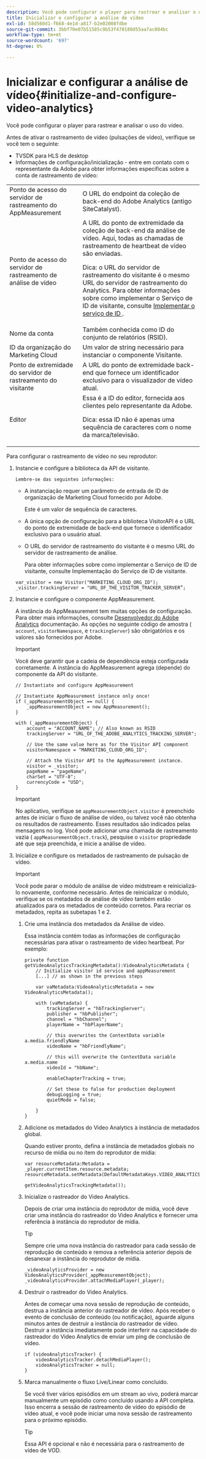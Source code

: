 ```yaml
---
description: Você pode configurar o player para rastrear e analisar o uso do vídeo.
title: Inicializar e configurar a análise de vídeo
exl-id: 58d560d1-f668-4e1d-a817-b2e02008fdbe
source-git-commit: 3bbf70e07b51585c9b53f470180d55aa7ac084bc
workflow-type: tm+mt
source-wordcount: '697'
ht-degree: 0%

---
```


# Inicializar e configurar a análise de vídeo{#initialize-and-configure-video-analytics}

Você pode configurar o player para rastrear e analisar o uso do vídeo.

Antes de ativar o rastreamento de vídeo (pulsações de vídeo), verifique se você tem o seguinte:

* TVSDK para HLS de desktop
* Informações de configuração/inicialização - entre em contato com o representante da Adobe para obter informações específicas sobre a conta de rastreamento de vídeo:

<table id="table_3565328ABBEE4605A92EAE1ADE5D6F84"> 
 <tbody> 
  <tr> 
   <td colname="col1"> Ponto de acesso do servidor de rastreamento do AppMeasurement </td> 
   <td colname="col2"> O URL do endpoint da coleção de back-end do Adobe Analytics (antigo SiteCatalyst). </td> 
  </tr> 
  <tr> 
   <td colname="col1"> Ponto de acesso do servidor de rastreamento de análise de vídeo </td> 
   <td colname="col2"> A URL do ponto de extremidade da coleção de back-end da análise de vídeo. Aqui, todas as chamadas de rastreamento de heartbeat de vídeo são enviadas. <p>Dica: o URL do servidor de rastreamento do visitante é o mesmo URL do servidor de rastreamento do Analytics. Para obter informações sobre como implementar o Serviço de ID de visitante, consulte <a href="https://experienceleague.adobe.com/docs/id-service/using/implementation/setup-target.html?lang=en" format="html" scope="external"> Implementar o serviço de ID </a>. </p> </td> 
  </tr> 
  <tr> 
   <td colname="col1"> Nome da conta </td> 
   <td colname="col2"> Também conhecida como ID do conjunto de relatórios (RSID). </td> 
  </tr> 
  <tr> 
   <td colname="col1"> ID da organização do Marketing Cloud </td> 
   <td colname="col2"> Um valor de string necessário para instanciar o componente Visitante. </td> 
  </tr> 
  <tr> 
   <td colname="col1"> Ponto de extremidade do servidor de rastreamento do visitante </td> 
   <td colname="col2"> A URL do ponto de extremidade back-end que fornece um identificador exclusivo para o visualizador de vídeo atual. </td> 
  </tr> 
  <tr> 
   <td colname="col1"> Editor </td> 
   <td colname="col2"> Essa é a ID do editor, fornecida aos clientes pelo representante da Adobe. <p>Dica: essa ID não é apenas uma sequência de caracteres com o nome da marca/televisão. </p> </td> 
  </tr> 
 </tbody> 
</table>

Para configurar o rastreamento de vídeo no seu reprodutor:

1. Instancie e configure a biblioteca da API de visitante.

       Lembre-se das seguintes informações:
   
   * A instanciação requer um parâmetro de entrada de ID de organização de Marketing Cloud fornecido por Adobe.

      Este é um valor de sequência de caracteres.
   * A única opção de configuração para a biblioteca VisitorAPI é o URL do ponto de extremidade de back-end que fornece o identificador exclusivo para o usuário atual.
   * O URL do servidor de rastreamento do visitante é o mesmo URL do servidor de rastreamento de análise.

      Para obter informações sobre como implementar o Serviço de ID de visitante, consulte Implementação do Serviço de ID de visitante.

   ```
   var_visitor = new Visitor("MARKETING_CLOUD_ORG_ID"); 
   _visitor.trackingServer = "URL_OF_THE_VISITOR_TRACKER_SERVER”; 
   ```

1. Instancie e configure o componente AppMeasurement.

   A instância do AppMeasurement tem muitas opções de configuração. Para obter mais informações, consulte [Desenvolvedor do Adobe Analytics](https://microsite.omniture.com/t2/help/en_US/reference/#Developer) documentação. As opções no seguinte código de amostra ( `account`, `visitorNamespace`, e `trackingServer`) são obrigatórios e os valores são fornecidos por Adobe.

   >[!IMPORTANT]
   >
   >Você deve garantir que a cadeia de dependência esteja configurada corretamente. A instância do AppMeasurement agrega (depende) do componente da API do visitante.

   ```
   // Instantiate and configure AppMeasurement 
   
   // Instantiate AppMeasurement instance only once! 
   if (_appMeasurementObject == null) {  
       _appMeasurementObject = new AppMeasurement(); 
   } 
   
   with (_appMeasurementObject) { 
       account = "ACCOUNT_NAME"; // Also known as RSID 
       trackingServer = "URL_OF_THE_ADOBE_ANALYTICS_TRACKING_SERVER"; 
   
       // Use the same value here as for the Visitor API component 
       visitorNamespace = "MARKETING_CLOUD_ORG_ID"; 
   
       // Attach the Visitor API to the AppMeasurement instance. 
       visitor = _visitor;  
       pageName = "pageName"; 
       charSet = "UTF-8"; 
       currencyCode = "USD"; 
   } 
   ```

   >[!IMPORTANT]
   >
   >No aplicativo, verifique se `appMeasurementObject.visitor` é preenchido antes de iniciar o fluxo de análise de vídeo, ou talvez você não obtenha os resultados de rastreamento. Esses resultados são indicados pelas mensagens no log. Você pode adicionar uma chamada de rastreamento vazia ( `appMeasurementObject.track`), pesquise o `visitor` propriedade até que seja preenchida, e inicie a análise de vídeo.

1. Inicialize e configure os metadados de rastreamento de pulsação de vídeo.

   >[!IMPORTANT]
   >
   >Você pode parar o módulo de análise de vídeo midstream e reinicializá-lo novamente, conforme necessário. Antes de reinicializar o módulo, verifique se os metadados de análise de vídeo também estão atualizados para os metadados de conteúdo corretos. Para recriar os metadados, repita as subetapas 1 e 2.

   1. Crie uma instância dos metadados da Análise de vídeo.

      Essa instância contém todas as informações de configuração necessárias para ativar o rastreamento de video heartbeat. Por exemplo:

      ```
      private function getVideoAnalyticsTrackingMetadata():VideoAnalyticsMetadata {     
          // Initialize visitor id service and appMeasurement      
          [...] // as shown in the previous steps     
      
          var vaMetadata:VideoAnalyticsMetadata = new VideoAnalyticsMetadata(); 
      
          with (vaMetadata) { 
              trackingServer = "hbTrackingServer"; 
              publisher = "hbPublisher"; 
              channel = "hbChannel";  
              playerName = "hbPlayerName"; 
      
              // this overwrites the ContextData variable a.media.friendlyName 
              videoName = "hbFriendlyName";  
      
              // this will overwrite the ContextData variable a.media.name 
              videoId = "hbName"; 
      
              enableChapterTracking = true; 
      
              // Set these to false for production deployment 
              debugLogging = true;  
              quietMode = false; 
      
          } 
      } 
      ```

   1. Adicione os metadados do Video Analytics à instância de metadados global.

      Quando estiver pronto, defina a instância de metadados globais no recurso de mídia ou no item do reprodutor de mídia:

      ```
      var resourceMetadata:Metadata = _player.currentItem.resource.metadata; 
      resourceMetadata.setMetadata(DefaultMetadataKeys.VIDEO_ANALYTICS_METADATA_KEY,  
                                   getVideoAnalyticsTrackingMetadata());
      ```

   1. Inicialize o rastreador do Video Analytics.

      Depois de criar uma instância do reprodutor de mídia, você deve criar uma instância do rastreador do Video Analytics e fornecer uma referência à instância do reprodutor de mídia.

      >[!TIP]
      >
      >Sempre crie uma nova instância do rastreador para cada sessão de reprodução de conteúdo e remova a referência anterior depois de desanexar a instância do reprodutor de mídia.

      ```
      _videoAnalyticsProvider = new VideoAnalyticsProvider(_appMeasurementObject); 
      _videoAnalyticsProvider.attachMediaPlayer(_player);
      ```

   1. Destruir o rastreador do Video Analytics.

      Antes de começar uma nova sessão de reprodução de conteúdo, destrua a instância anterior do rastreador de vídeo. Após receber o evento de conclusão de conteúdo (ou notificação), aguarde alguns minutos antes de destruir a instância do rastreador de vídeo. Destruir a instância imediatamente pode interferir na capacidade do rastreador do Video Analytics de enviar um ping de conclusão de vídeo.

      ```
      if (videoAnalyticsTracker) { 
          videoAnalyticsTracker.detachMediaPlayer(); 
          videoAnalyticsTracker = null; 
      }
      ```

   1. Marca manualmente o fluxo Live/Linear como concluído.

      Se você tiver vários episódios em um stream ao vivo, poderá marcar manualmente um episódio como concluído usando a API completa. Isso encerra a sessão de rastreamento de vídeo do episódio de vídeo atual, e você pode iniciar uma nova sessão de rastreamento para o próximo episódio.

      >[!TIP]
      >
      >Essa API é opcional e não é necessária para o rastreamento de vídeo de VOD.
